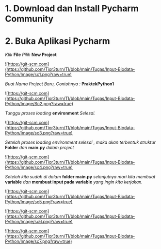 # 1. Download dan Install Pycharm Community

# 2. Buka Aplikasi Pycharm

*Klik* **File** *Pilih* **New Project**

![https://git-scm.com](https://github.com/Tior3turn/TI/blob/main/Tugas/Input-Biodata-Python/Image/sc1.png?raw=true)

*Buat Nama Project Baru, Contohnya :* **PraktekPython1**

![https://git-scm.com](https://github.com/Tior3turn/TI/blob/main/Tugas/Input-Biodata-Python/Image/Sc2.png?raw=true)

*Tunggu proses loading* **environment** *Selesai.*

![https://git-scm.com](https://github.com/Tior3turn/TI/blob/main/Tugas/Input-Biodata-Python/Image/sc3.png?raw=true)

*Setelah proses loading environment selesai , maka akan terbentuk struktur* **Folder** *dan* **main.py** *dalam project*

![https://git-scm.com](https://github.com/Tior3turn/TI/blob/main/Tugas/Input-Biodata-Python/Image/sc4.png?raw=true)

*Setelah kita sudah di dalam* **folder main.py** *selanjutnya mari kita membuat* **variable** *dan* **membuat input pada variable** *yang ingin kita kerjakan.*


![https://git-scm.com](https://github.com/Tior3turn/TI/blob/main/Tugas/Input-Biodata-Python/Image/sc5.png?raw=true)

![https://git-scm.com](https://github.com/Tior3turn/TI/blob/main/Tugas/Input-Biodata-Python/Image/sc6.png?raw=true)

![https://git-scm.com](https://github.com/Tior3turn/TI/blob/main/Tugas/Input-Biodata-Python/Image/sc7.png?raw=true)




